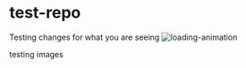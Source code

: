 # test-repo
Testing changes for what you are seeing
![loading-animation](https://user-images.githubusercontent.com/43674846/208649068-96128cf4-44eb-48ce-905a-464198dd6bb9.gif)

testing images
